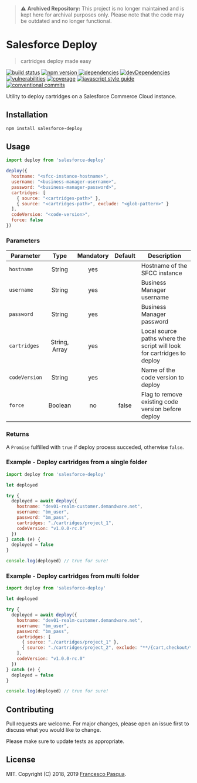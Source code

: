 > :warning: **Archived Repository:** This project is no longer maintained and is kept here for archival purposes only. Please note that the code may be outdated and no longer functional.

# Salesforce Deploy

> cartridges deploy made easy

[![build status](https://travis-ci.com/cesconix/salesforce-deploy.svg)](https://travis-ci.com/cesconix/salesforce-deploy) 
[![npm version](https://img.shields.io/npm/v/salesforce-deploy.svg)](https://www.npmjs.com/package/salesforce-deploy)
[![dependencies](https://img.shields.io/david/cesconix/salesforce-deploy.svg)](https://david-dm.org/cesconix/salesforce-deploy)
[![devDependencies](https://img.shields.io/david/dev/cesconix/salesforce-deploy.svg)](https://david-dm.org/cesconix/salesforce-deploy?type=dev)
[![vulnerabilities](https://snyk.io/test/github/cesconix/salesforce-deploy/badge.svg?targetFile=package.json)](https://snyk.io/test/github/cesconix/salesforce-deploy?targetFile=package.json)
[![coverage](https://coveralls.io/repos/github/cesconix/salesforce-deploy/badge.svg)](https://coveralls.io/github/cesconix/salesforce-deploy)
[![javascript style guide](https://img.shields.io/badge/code_style-standard-brightgreen.svg)](https://standardjs.com)
[![conventional commits](https://img.shields.io/badge/Conventional%20Commits-1.0.0-yellow.svg)](https://conventionalcommits.org)

Utility to deploy cartridges on a Salesforce Commerce Cloud instance.

## Installation

```bash
npm install salesforce-deploy
```

## Usage

```javascript
import deploy from 'salesforce-deploy'

deploy({
  hostname: "<sfcc-instance-hostname>",
  username: "<business-manager-username>",
  password: "<business-manager-password>",
  cartridges: [
    { source: "<cartridges-path>" },    
    { source: "<cartridges-path>", exclude: "<glob-pattern>" }
  ],
  codeVersion: "<code-version>",
  force: false
})
```

### Parameters

| Parameter      | Type            | Mandatory  | Default | Description                                                            |
| -------------- | :-------------: | :--------: | :-----: | ---------------------------------------------------------------------- |
| `hostname`     | String          | yes        |         | Hostname of the SFCC instance                                          |
| `username`     | String          | yes        |         | Business Manager username                                              |
| `password`     | String          | yes        |         | Business Manager password                                              |
| `cartridges`   | String, Array   | yes        |         | Local source paths where the script will look for cartridges to deploy |
| `codeVersion`  | String          | yes        |         | Name of the code version to deploy                                     |
| `force`        | Boolean         | no         | false   | Flag to remove existing code version before deploy                     |

### Returns

A `Promise` fulfilled with `true` if deploy process succeded, otherwise `false`.
 
### Example - Deploy cartridges from a single folder

```javascript
import deploy from 'salesforce-deploy'

let deployed

try {
  deployed = await deploy({
    hostname: "dev01-realm-customer.demandware.net",
    username: "bm_user",
    password: "bm_pass",
    cartridges: "./cartridges/project_1",
    codeVersion: "v1.0.0-rc.0"
  })
} catch (e) {
  deployed = false
}

console.log(deployed) // true for sure!
```
### Example - Deploy cartridges from multi folder

```javascript
import deploy from 'salesforce-deploy'

let deployed

try {
  deployed = await deploy({
    hostname: "dev01-realm-customer.demandware.net",
    username: "bm_user",
    password: "bm_pass",
    cartridges: [
      { source: "./cartridges/project_1" },    
      { source: "./cartridges/project_2", exclude: "**/{cart,checkout/**" } // `exclude` property value must be a glob pattern
    ],
    codeVersion: "v1.0.0-rc.0"
  })
} catch (e) {
  deployed = false
}

console.log(deployed) // true for sure!
```

## Contributing
Pull requests are welcome. For major changes, please open an issue first to discuss what you would like to change.

Please make sure to update tests as appropriate.

## License

MIT. Copyright (C) 2018, 2019 [Francesco Pasqua](https://www.linkedin.com/in/cesconix).
